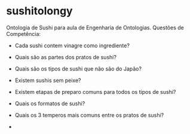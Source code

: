 # sushitolongy

Ontologia de Sushi para aula de Engenharia de Ontologias.
Questões de Competência:
- Cada sushi contem vinagre como ingrediente?
- Quais são as partes dos pratos de sushi?
- Quais são os tipos de sushi que não são do Japão?

- Existem sushis sem peixe?
- Existem etapas de preparo comuns para todos os tipos de sushi?
- Quais os formatos de sushi?
- Quais os 3 temperos mais comuns entre os pratos de sushi?
- 
